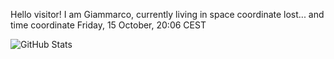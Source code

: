 Hello visitor! I am Giammarco, currently living in space coordinate lost... and time coordinate Friday, 15 October, 20:06 CEST

![GitHub Stats](https://github-readme-stats.vercel.app/api?username=grcasanova)
